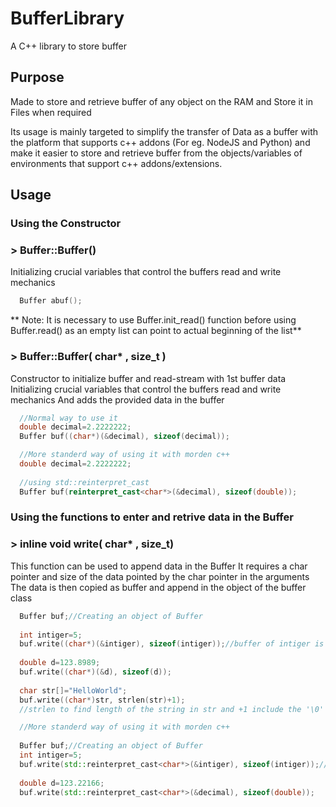 # BufferLibrary
A C++ library to store buffer

## Purpose
Made to store and retrieve buffer of any object on the RAM and Store it in Files when required

Its usage is mainly targeted to simplify the transfer of Data as a buffer with the platform that supports c++ addons (For eg. NodeJS and Python) and make it easier to store and retrieve buffer from the objects/variables of environments that support c++ addons/extensions.

## Usage
### Using the Constructor
### > Buffer::Buffer()
Initializing crucial variables that control the buffers read and write mechanics
```c++
  Buffer abuf();
```
** Note: It is necessary to use Buffer.init_read() function before using Buffer.read() as an empty list can point to actual beginning of the list**

### > Buffer::Buffer( char* ,  size_t )
Constructor to initialize buffer and read-stream with 1st buffer data
Initializing crucial variables that control the buffers read and write mechanics
And adds the provided data in the buffer

```c++
  //Normal way to use it
  double decimal=2.2222222;
  Buffer buf((char*)(&decimal), sizeof(decimal));
```

```c++
  //More standerd way of using it with morden c++
  double decimal=2.2222222;
  
  //using std::reinterpret_cast
  Buffer buf(reinterpret_cast<char*>(&decimal), sizeof(double));
```

### Using the functions to enter and retrive data in the Buffer
### > inline void write( char* , size_t)
This function can be used to append data in the Buffer
It requires a char pointer and size of the data pointed by the char pointer in the arguments
The data is then copied as buffer and append in the object of the buffer class

```c++
  Buffer buf;//Creating an object of Buffer
  
  int intiger=5;
  buf.write((char*)(&intiger), sizeof(intiger));//buffer of intiger is appeded in the object `buf`
  
  double d=123.8989;
  buf.write((char*)(&d), sizeof(d));
  
  char str[]="HelloWorld";
  buf.write((char*)str, strlen(str)+1); 
  //strlen to find length of the string in str and +1 include the '\0' at the end of the string
```

```c++
  //More standerd way of using it with morden c++
  
  Buffer buf;//Creating an object of Buffer
  int intiger=5;
  buf.write(std::reinterpret_cast<char*>(&intiger), sizeof(intiger));//using std::reinterpret_cast
  
  double d=123.22166;
  buf.write(std::reinterpret_cast<char*>(&decimal), sizeof(double));
```





























